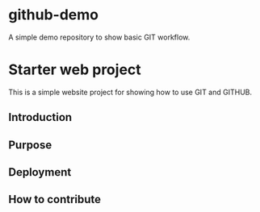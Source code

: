 # github-demo
A simple demo repository to show basic GIT workflow.
# Starter web project
This is a simple website project for showing how to use GIT and GITHUB.

## Introduction

## Purpose

## Deployment

## How to contribute